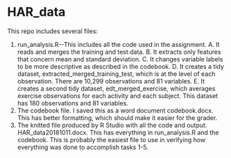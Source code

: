 # HAR_data
This repo includes several files: 
1. run_analysis.R--This includes all the code used in the assignment. 
   A. It reads and merges the training and test data.
   B. It extracts only features that concern mean and standard deviation.
   C. It changes variable labels to be more descriptive as described in the codebook.
   D. It creates a tidy dataset, extracted_merged_training_test, which is at the level of each observation. There are 10,299 observations and 81 variables.
   E. It creates a second tidy dataset, edt_merged_exercise, which averages exercise observations for each activity and each subject. This dataset has 180 observations and 81 variables. 
 2. The codebook file. I saved this as a word document codebook.docx. This has better formatting, which should make it easier for the grader.
3. The knitted file produced by R Studio with all the code and output. HAR_data20181011.docx. This has everything in run_analysis.R and the codebook. This is probably the easiest file to use in verifying how everything was done to accomplish tasks 1-5.
